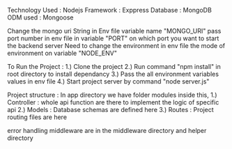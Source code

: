 Technology Used : Nodejs
Framework : Exppress
Database : MongoDB
ODM used : Mongoose

Change the mongo uri String in Env file variable name "MONGO_URI"
pass port number in env file in variable "PORT" on which port you want to start the backend server
Need to change the environment in env file the mode of environment on variable "NODE_ENV"

To Run the Project :
1.)  Clone the project
2.)  Run command "npm install" in root directory to install dependancy
3.)  Pass the all environment variables values in env file
4.)  Start project server by command "node server.js"

Project structure :
In app directory we have folder modules inside this,
1.) Controller : whole api function are there to implement the logic of specific api
2.) Models : Database schemas are defined here
3.) Routes : Project routing files are here

error handling middleware are in the middleware directory and helper directory